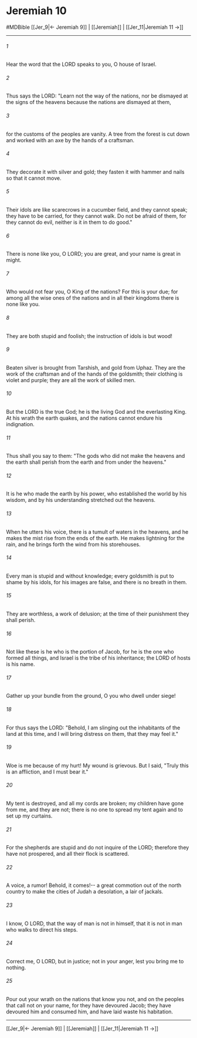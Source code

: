 # Jeremiah 10
#MDBible
[[Jer_9|← Jeremiah 9]] | [[Jeremiah]] | [[Jer_11|Jeremiah 11 →]]

***

###### 1 

Hear the word that the LORD speaks to you, O house of Israel. 

###### 2 

Thus says the LORD: "Learn not the way of the nations, nor be dismayed at the signs of the heavens because the nations are dismayed at them, 

###### 3 

for the customs of the peoples are vanity. A tree from the forest is cut down and worked with an axe by the hands of a craftsman. 

###### 4 

They decorate it with silver and gold; they fasten it with hammer and nails so that it cannot move. 

###### 5 

Their idols are like scarecrows in a cucumber field, and they cannot speak; they have to be carried, for they cannot walk. Do not be afraid of them, for they cannot do evil, neither is it in them to do good." 

###### 6 

There is none like you, O LORD; you are great, and your name is great in might. 

###### 7 

Who would not fear you, O King of the nations? For this is your due; for among all the wise ones of the nations and in all their kingdoms there is none like you. 

###### 8 

They are both stupid and foolish; the instruction of idols is but wood! 

###### 9 

Beaten silver is brought from Tarshish, and gold from Uphaz. They are the work of the craftsman and of the hands of the goldsmith; their clothing is violet and purple; they are all the work of skilled men. 

###### 10 

But the LORD is the true God; he is the living God and the everlasting King. At his wrath the earth quakes, and the nations cannot endure his indignation. 

###### 11 

Thus shall you say to them: "The gods who did not make the heavens and the earth shall perish from the earth and from under the heavens." 

###### 12 

It is he who made the earth by his power, who established the world by his wisdom, and by his understanding stretched out the heavens. 

###### 13 

When he utters his voice, there is a tumult of waters in the heavens, and he makes the mist rise from the ends of the earth. He makes lightning for the rain, and he brings forth the wind from his storehouses. 

###### 14 

Every man is stupid and without knowledge; every goldsmith is put to shame by his idols, for his images are false, and there is no breath in them. 

###### 15 

They are worthless, a work of delusion; at the time of their punishment they shall perish. 

###### 16 

Not like these is he who is the portion of Jacob, for he is the one who formed all things, and Israel is the tribe of his inheritance; the LORD of hosts is his name. 

###### 17 

Gather up your bundle from the ground, O you who dwell under siege! 

###### 18 

For thus says the LORD: "Behold, I am slinging out the inhabitants of the land at this time, and I will bring distress on them, that they may feel it." 

###### 19 

Woe is me because of my hurt! My wound is grievous. But I said, "Truly this is an affliction, and I must bear it." 

###### 20 

My tent is destroyed, and all my cords are broken; my children have gone from me, and they are not; there is no one to spread my tent again and to set up my curtains. 

###### 21 

For the shepherds are stupid and do not inquire of the LORD; therefore they have not prospered, and all their flock is scattered. 

###### 22 

A voice, a rumor! Behold, it comes!-- a great commotion out of the north country to make the cities of Judah a desolation, a lair of jackals. 

###### 23 

I know, O LORD, that the way of man is not in himself, that it is not in man who walks to direct his steps. 

###### 24 

Correct me, O LORD, but in justice; not in your anger, lest you bring me to nothing. 

###### 25 

Pour out your wrath on the nations that know you not, and on the peoples that call not on your name, for they have devoured Jacob; they have devoured him and consumed him, and have laid waste his habitation. 

***

[[Jer_9|← Jeremiah 9]] | [[Jeremiah]] | [[Jer_11|Jeremiah 11 →]]
